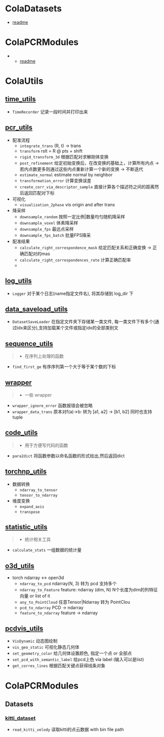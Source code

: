 # ColaDatasets
- [readme](./ColaDatasets/readme.md)

# ColaPCRModules
- - [readme](./ColaPCRModules/readme.md)

# ColaUtils

## [time_utils](./ColaUtils/time_utils.py)
- `TimeRecorder` 记录一段时间并打印出来


## [pcr_utils](ColaUtils/pcr_utils.py)
- 配准流程
    - `integrate_trans` (R, t) -> trans
    - `transform` rslt = R @ pts + shift
    - `rigid_transform_3d` 根据匹配对求解刚体变换
    - `post_refinement` 给定初始变换后，在改变换的基础上，计算所有内点 -> 若内点数更多则通过这些内点重新计算一个新的变换 -> 不断迭代
    - `estimate_normal` estimate normal by neighbor
    - `transformation_error` 计算变换误差
    - `create_corr_via_descriptor_sample` 直接计算各个描述符之间的距离然后返回匹配对下标
- 可视化
    - `visualization_2phase` vis origin and after trans
- 降采样
    - `downsample_random` 按照一定比例|数量均匀随机降采样
    - `downsample_voxel` 体素降采样
    - `downsample_fps` 最远点采样
    - `downsample_fps_batch` 批量FPS降采
- 配准结果
  - `calculate_right_correspondence_mask` 给定匹配关系和正确变换 -> 正确匹配对的mas
  - `calculate_right_correspondences_rate` 计算正确匹配率
  - 

## [log_utils](ColaUtils/log_utils.py)
- `Logger` 对于某个日志(name指定文件名), 将其存储到 log_dir 下

## [data_saveload_utils](ColaUtils/data_saveload_utils.py)
- `DatasetSaveLoader` 在指定文件夹下存储某一类文件, 每一类文件下有多个(通过idx来区分),支持加载某个文件或指定idx的全部类别文

## [sequence_utils](./ColaUtils/sequence_utils.py)
> - 在序列上处理的函数
- `find_first_ge` 有序序列第一个大于等于某个数的下标


## [wrapper](./ColaUtils/wrapper.py)
> - 一些 wrapper
- `wrapper_ignore_error` 函数报错会被忽略
- `wrapper_data_trans` 原本对f(a)->b: 转为 [a1, a2] -> [b1, b2] 同时也支持tuple

## [code_utils](./ColaUtils/code_utils.py)
> - 用于方便写代码的函数
- `para2dict` 将函数参数以命名函数的形式给出,然后返回dict


## [torchnp_utils](./ColaUtils/torchnp_utils.py)
- 数据转换
  - `ndarray_to_tensor`
  - `tensor_to_ndarray`
- 维度变换
  - `expand_axis`
  - `transpose`

## [statistic_utils](./ColaUtils/statistic_utils.py)
> - 统计相关工具
- `calculate_stats` 一组数据的统计量

## [o3d_utils](./ColaUtils/o3d_utils.py)
- torch ndarray <-> open3d
    - `ndarray_to_pcd` ndarray(N, 3) 转为 pcd 支持多个
    - `ndarray_to_Feature` feature: ndarray (dim, N) N个长度为dim的列特征向量 or list of it
    - `any_to_PointCloud` 任意Tensor|Ndarray 转为 PointClou
    - `pcd_to_ndarray` PCD -> ndarray
    - `feature_to_ndarray` feature -> ndarray

## [pcdvis_utils](./ColaUtils/pcdvis_utils.py)
- `VisDynamic` 动态图绘制
- `vis_geo_static` 可视化静态几何体
- `set_geometry_color` 给几何体设置颜色, 指定一个点 or 全部点
- `set_pcd_with_semantic_label` 给pcd上色 via label (输入可以是list)
- `get_corres_lines` 根据匹配关键点获得线条对象

# ColaPCRModules

## Datasets

### [kitti_dataset](./ColaPCRModules/Datasets/kitti_dataset.py)
- `read_kitti_velody` 读取kitti的点云数据 with bin file path